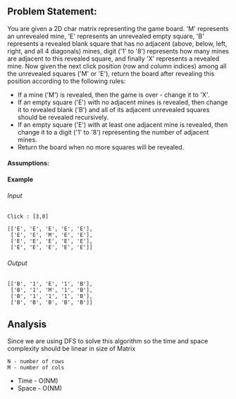 ## Problem Statement:
You are given a 2D char matrix representing the game board. 'M' represents an unrevealed mine, 'E' represents an unrevealed empty square, 'B' represents a revealed blank square that has no adjacent (above, below, left, right, and all 4 diagonals) mines, digit ('1' to '8') represents how many mines are adjacent to this revealed square, and finally 'X' represents a revealed mine.
Now given the next click position (row and column indices) among all the unrevealed squares ('M' or 'E'), return the board after revealing this position according to the following rules:
* If a mine ('M') is revealed, then the game is over - change it to 'X'.
* If an empty square ('E') with no adjacent mines is revealed, then change it to revealed blank ('B') and all of its adjacent unrevealed squares should be revealed recursively.
* If an empty square ('E') with at least one adjacent mine is revealed, then change it to a digit ('1' to '8') representing the number of adjacent mines.
* Return the board when no more squares will be revealed.
#### Assumptions:
#### Example
###### Input
```aidl
Click : [3,0]

[['E', 'E', 'E', 'E', 'E'],
 ['E', 'E', 'M', 'E', 'E'],
 ['E', 'E', 'E', 'E', 'E'],
 ['E', 'E', 'E', 'E', 'E']]

```
###### Output
```aidl
[['B', '1', 'E', '1', 'B'],
 ['B', '1', 'M', '1', 'B'],
 ['B', '1', '1', '1', 'B'],
 ['B', 'B', 'B', 'B', 'B']]
```
## Analysis

Since we are using DFS to solve this algorithm so the time and space complexity should be linear in size of Matrix
```
N - number of rows
M - number of cols
```
* Time - O(NM)
* Space - O(NM)
